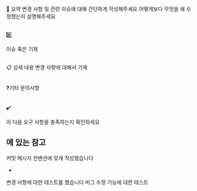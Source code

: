 ## 
📌 요약
변경 사항 및 관련 이슈에 대해 간단하게 작성해주세요
어떻게보다 무엇을 왜 수정했는지 설명해주세요


## 
#️⃣ 

이슈
혹은
기재


## 
📋 상세 내용
변경 사항에 대해서 기재


## 
❓기타 문의사항

## 
✔️ 

이 다음 요구 사항을 충족하는지 확인하세요


>
에 있는
참고
- 
커밋 메시지 컨벤션에 맞게 작성했습니다

- 
변경 사항에 대한 테스트를 했습니다
버그 수정
기능에 대한 테스트